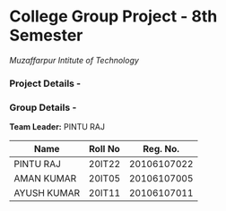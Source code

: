 
# College Group Project - 8th Semester
*Muzaffarpur Intitute of Technology*

### Project Details -

### Group Details -

**Team Leader:** PINTU RAJ

<table>
<thead>
  <th>Name</th>
  <th>Roll No</th>
  <th>Reg. No.</th>
</thead>
<tbody>
  <tr>
    <td>PINTU RAJ</td>
    <td>20IT22</td>
    <td>20106107022</td>
  </tr>
  <tr>
    <td>AMAN KUMAR</td>
    <td>20IT05</td>
    <td>20106107005</td>
  </tr>
  <tr>
    <td>AYUSH KUMAR</td>
    <td>20IT11</td>
    <td>20106107011</td>
  </tr>
</tbody>
</table>
